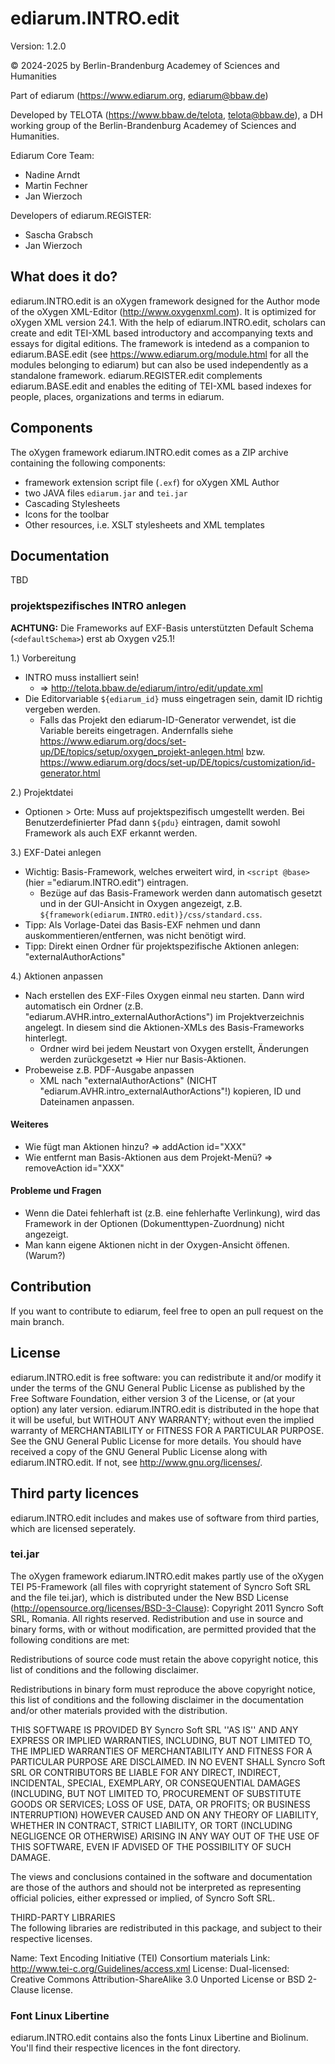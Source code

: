 # ediarum.INTRO.edit

Version: 1.2.0

© 2024-2025 by Berlin-Brandenburg Academey of Sciences and Humanities

Part of ediarum (https://www.ediarum.org, ediarum@bbaw.de)

Developed by TELOTA (https://www.bbaw.de/telota, telota@bbaw.de), a DH working group of the Berlin-Brandenburg Academey of Sciences and Humanities.

Ediarum Core Team:

* Nadine Arndt
* Martin Fechner
* Jan Wierzoch

Developers of ediarum.REGISTER:

* Sascha Grabsch
* Jan Wierzoch

## What does it do?

ediarum.INTRO.edit is an oXygen framework designed for the Author mode of the
oXygen XML-Editor (http://www.oxygenxml.com). It is optimized for oXygen XML
version 24.1. With the help of ediarum.INTRO.edit, scholars can create and edit
TEI-XML based introductory and accompanying texts and essays for digital
editions. The framework is intedend as a companion to ediarum.BASE.edit (see
<https://www.ediarum.org/module.html> for all the modules belonging to ediarum)
but can also be used independently as a standalone framework.
ediarum.REGISTER.edit complements ediarum.BASE.edit and enables the editing of
TEI-XML based indexes for people, places, organizations and terms in ediarum.

## Components

The oXygen framework ediarum.INTRO.edit comes as a ZIP archive containing the
following components:

- framework extension script file (`.exf`) for oXygen XML Author
- two JAVA files `ediarum.jar` and `tei.jar`
- Cascading Stylesheets
- Icons for the toolbar
- Other resources, i.e. XSLT stylesheets and XML templates

## Documentation

TBD

### projektspezifisches INTRO anlegen

**ACHTUNG:** Die Frameworks auf EXF-Basis unterstützten Default Schema (`<defaultSchema>`) erst ab Oxygen v25.1!

1.) Vorbereitung
* INTRO muss installiert sein!
  * => http://telota.bbaw.de/ediarum/intro/edit/update.xml
* Die Editorvariable `${ediarum_id}` muss eingetragen sein, damit ID richtig vergeben werden.
  * Falls das Projekt den ediarum-ID-Generator verwendet, ist die Variable bereits eingetragen. Andernfalls siehe <https://www.ediarum.org/docs/set-up/DE/topics/setup/oxygen_projekt-anlegen.html> bzw. <https://www.ediarum.org/docs/set-up/DE/topics/customization/id-generator.html>

2.) Projektdatei
* Optionen > Orte: Muss auf projektspezifisch umgestellt werden. Bei Benutzerdefinierter Pfad dann `${pdu}` eintragen, damit sowohl Framework als auch EXF erkannt werden.

3.) EXF-Datei anlegen
* Wichtig: Basis-Framework, welches erweitert wird, in `<script @base>` (hier ="ediarum.INTRO.edit") eintragen.
  * Bezüge auf das Basis-Framework werden dann automatisch gesetzt und in der GUI-Ansicht in Oxygen angezeigt, z.B. `${framework(ediarum.INTRO.edit)}/css/standard.css`.
* Tipp: Als Vorlage-Datei das Basis-EXF nehmen und dann auskommentieren/entfernen, was nicht benötigt wird.
* Tipp: Direkt einen Ordner für projektspezifische Aktionen anlegen: "externalAuthorActions"

4.) Aktionen anpassen
* Nach erstellen des EXF-Files Oxygen einmal neu starten. Dann wird automatisch ein Ordner (z.B. "ediarum.AVHR.intro_externalAuthorActions") im Projektverzeichnis angelegt. In diesem sind die Aktionen-XMLs des Basis-Frameworks hinterlegt.
  * Ordner wird bei jedem Neustart von Oxygen erstellt, Änderungen werden zurückgesetzt => Hier nur Basis-Aktionen.
* Probeweise z.B. PDF-Ausgabe anpassen
  * XML nach "externalAuthorActions" (NICHT "ediarum.AVHR.intro_externalAuthorActions"!) kopieren, ID und Dateinamen anpassen.

#### Weiteres
* Wie fügt man Aktionen hinzu? => addAction id="XXX"
* Wie entfernt man Basis-Aktionen aus dem Projekt-Menü? => removeAction id="XXX"

#### Probleme und Fragen
- Wenn die Datei fehlerhaft ist (z.B. eine fehlerhafte Verlinkung), wird das Framework in der Optionen (Dokumenttypen-Zuordnung) nicht angezeigt.
- Man kann eigene Aktionen nicht in der Oxygen-Ansicht öffenen. (Warum?)


## Contribution

If you want to contribute to ediarum, feel free to open an pull request on the main branch.

## License

ediarum.INTRO.edit is free software: you can redistribute it and/or modify
it under the terms of the GNU General Public License as published by
the Free Software Foundation, either version 3 of the License, or
(at your option) any later version.
ediarum.INTRO.edit is distributed in the hope that it will be useful,
but WITHOUT ANY WARRANTY; without even the implied warranty of
MERCHANTABILITY or FITNESS FOR A PARTICULAR PURPOSE.  See the
GNU General Public License for more details.
You should have received a copy of the GNU General Public License
along with ediarum.INTRO.edit. If not, see <http://www.gnu.org/licenses/>.

## Third party licences

ediarum.INTRO.edit includes and makes use of software from third parties, which are
licensed seperately.

### tei.jar
The oXygen framework ediarum.INTRO.edit makes partly use of the oXygen TEI P5-Framework
(all files with copryright statement of Syncro Soft SRL and the file tei.jar), which
is distributed under the New BSD License (http://opensource.org/licenses/BSD-3-Clause):
Copyright 2011 Syncro Soft SRL, Romania. All rights reserved.
Redistribution and use in source and binary forms, with or without modification, are
permitted provided that the following conditions are met:


Redistributions of source code must retain the above copyright notice, this list of conditions and the following disclaimer.

Redistributions in binary form must reproduce the above copyright notice, this list of conditions and the following disclaimer in the documentation and/or other materials provided with the distribution.

THIS SOFTWARE IS PROVIDED BY Syncro Soft SRL ''AS IS'' AND ANY EXPRESS OR IMPLIED
WARRANTIES, INCLUDING, BUT NOT LIMITED TO, THE IMPLIED WARRANTIES OF MERCHANTABILITY AND
FITNESS FOR A PARTICULAR PURPOSE ARE DISCLAIMED. IN NO EVENT SHALL Syncro Soft SRL OR
CONTRIBUTORS BE LIABLE FOR ANY DIRECT, INDIRECT, INCIDENTAL, SPECIAL, EXEMPLARY, OR
CONSEQUENTIAL DAMAGES (INCLUDING, BUT NOT LIMITED TO, PROCUREMENT OF SUBSTITUTE GOODS OR
SERVICES; LOSS OF USE, DATA, OR PROFITS; OR BUSINESS INTERRUPTION) HOWEVER CAUSED AND ON
ANY THEORY OF LIABILITY, WHETHER IN CONTRACT, STRICT LIABILITY, OR TORT (INCLUDING
NEGLIGENCE OR OTHERWISE) ARISING IN ANY WAY OUT OF THE USE OF THIS SOFTWARE, EVEN IF
ADVISED OF THE POSSIBILITY OF SUCH DAMAGE.

The views and conclusions contained in the software and documentation are those of the
authors and should not be interpreted as representing official policies, either expressed
or implied, of Syncro Soft SRL.

THIRD-PARTY LIBRARIES  
The following libraries are redistributed in this package, and subject to their respective licenses.

Name: Text Encoding Initiative (TEI) Consortium materials
Link: http://www.tei-c.org/Guidelines/access.xml
License: Dual-licensed: Creative Commons Attribution-ShareAlike 3.0 Unported License or BSD 2-Clause license.

### Font Linux Libertine

ediarum.INTRO.edit contains also the fonts Linux Libertine and Biolinum. You'll find their respective
licences in the font directory.
